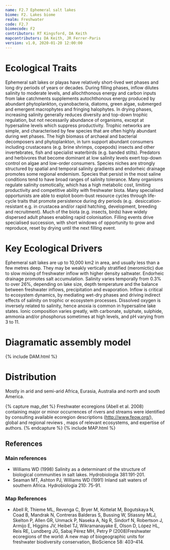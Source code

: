 ```yaml
---
name: F2.7 Ephemeral salt lakes
biome: F2. Lakes biome
realm: Freshwater
code: F2.7
biomecode: F2
contributors: RT Kingsford, DA Keith
mapcontributors: DA Keith, JR Ferrer-Paris
version: v1.0, 2020-01-20 12:00:00
---
```

# Ecological Traits
 
Ephemeral salt lakes or playas have relatively short-lived wet phases and long dry periods of years or decades. During filling phases, inflow dilutes salinity to moderate levels, and allochthonous energy and carbon inputs from lake catchments supplements autochthonous energy produced by abundant phytoplankton, cyanobacteria, diatoms, green algae, submerged and emergent macrophytes and fringing halophytes. In drying phases, increasing salinity generally reduces diversity and top-down trophic regulation, but not necessarily abundance of organisms, except at hypersaline levels which suppress productivity. Trophic networks are simple, and characterised by few species that are often highly abundant during wet phases. The high biomass of archaeal and bacterial decomposers and phytoplankton, in turn support abundant consumers including crustaceans (e.g. brine shrimps, copepods) insects and other invertebrates, fish and specialist waterbirds (e.g. banded stilts). Predators and herbivores that become dominant at low salinity levels exert top-down control on algae and low-order consumers. Species niches are strongly structured by spatial and temporal salinity gradients and endorheic drainage promotes some regional endemism. Species that persist in the most saline conditions tend to have broad ranges of salinity tolerance. Many organisms regulate salinity osmotically, which has a high metabolic cost, limiting productivity and competitive ability with freshwater biota. Many specialised opportunists are able to exploit boom-bust resource cycles through life-cycle traits that promote persistence during dry periods (e.g.  desiccation-resistant e.g. in crustacea and/or rapid hatching, development, breeding and recruitment). Much of the biota (e.g. insects, birds) have widely dispersed adult phases enabling rapid colonisation. Filling events drive specialised succession, with short windows of opportunity to grow and reproduce, reset by drying until the next filling event.
 
# Key Ecological Drivers
 
Ephemeral salt lakes are up to 10,000 km2 in area, and usually less than a few metres deep. They may be weakly vertically stratified (meromictic) due to slow mixing of freshwater inflow with higher density saltwater. Endorheic drainage promotes salt accumulation. Salinity varies temporally from 0.3% to over 26%, depending on lake size, depth temperature and the balance between freshwater inflows, precipitation and evaporation. Inflow is critical to ecosystem dynamics, by mediating wet-dry phases and driving indirect effects of salinity on trophic or ecosystem processes. Dissolved oxygen is inversely related to salinity, hence anoxia is common in hypersaline lake states. Ionic composition varies greatly, with carbonate, sulphate, sulphide, ammonia and/or phosphorus sometimes at high levels, and pH varying from 3 to 11.
 
# Diagramatic assembly model
 
{% include DAM.html %}
 
# Distribution
 
Mostly in arid and semi-arid Africa, Eurasia, Australia and north and south America.

{% capture map_det %}
Freshwater ecoregions (Abell et al. 2008) containing major or minor occurrences of rivers and streams were identified by consulting available ecoregion descriptions (http://www.feow.org/),  global and regional reviews , maps of relevant ecosystems, and expertise of authors.
{% endcapture %}
{% include MAP.html %}

## References
### Main references
* Williams WD (1998) Salinity as a determinant of the structure of biological communities in salt lakes. Hydrobiologia 381:191-201.
* Seaman MT, Ashton PJ, Williams WD (1991) Inland salt waters of southern Africa. Hydrobiologia 210: 75-91.
### Map References
* Abell R, Thieme ML, Revenga C, Bryer M, Kottelat M, Bogutskaya N, Coad B, Mandrak N, Contreras Balderas S, Bussing W, Stiassny MLJ, Skelton P, Allen GR, Unmack P, Naseka A, Ng R, Sindorf N, Robertson J, Armijo E, Higgins JV, Heibel TJ, Wikramanayake E, Olson D, López HL, Reis RE, Lundberg JG, Sabaj Pérez MH, Petry P (2008)Freshwater ecoregions of the world: A new map of biogeographic units for freshwater biodiversity conservation, BioScience 58: 403–414.
